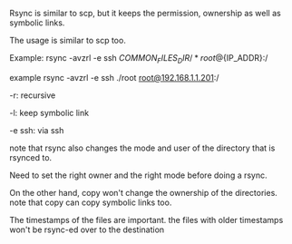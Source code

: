 Rsync is similar to scp, but it keeps the permission, ownership as well as symbolic links.

The usage is similar to scp too. 

Example: rsync -avzrl -e ssh ${COMMON_FILES_DIR}/* root@${IP_ADDR}:/

example rsync -avzrl -e ssh ./root root@192.168.1.1.201:/

-r: recursive

-l: keep symbolic link

-e ssh: via ssh


note that rsync also changes the mode and user of the directory that is rsynced to.

Need to set the right owner and the right mode before doing a rsync. 


On the other hand, copy won't change the ownership of the directories. note that copy can copy symbolic links too.

The timestamps of the files are important. the files with older timestamps won't be rsync-ed over to the destination
